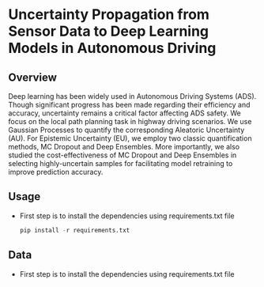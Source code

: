 # Uncertainty Propagation from Sensor Data to Deep Learning Models in Autonomous Driving
## Overview

Deep learning has been widely used in Autonomous Driving Systems (ADS). Though significant progress has been made regarding their efficiency and accuracy, uncertainty remains a critical factor affecting ADS safety. We focus on the local path planning task in highway driving scenarios. We use Gaussian
Processes to quantify the corresponding Aleatoric Uncertainty (AU). For Epistemic Uncertainty (EU), we employ two classic quantification methods, MC Dropout and Deep Ensembles. More importantly, we also studied the cost-effectiveness of MC Dropout and Deep Ensembles in selecting highly-uncertain samples for facilitating model retraining to improve prediction accuracy.

## Usage
* First step is to install the dependencies using requirements.txt file

  ```python
  pip install -r requirements.txt
  ```

## Data
* First step is to install the dependencies using requirements.txt file
